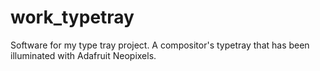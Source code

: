 # work_typetray
Software for my type tray project. A compositor's typetray that has been illuminated with Adafruit Neopixels.
